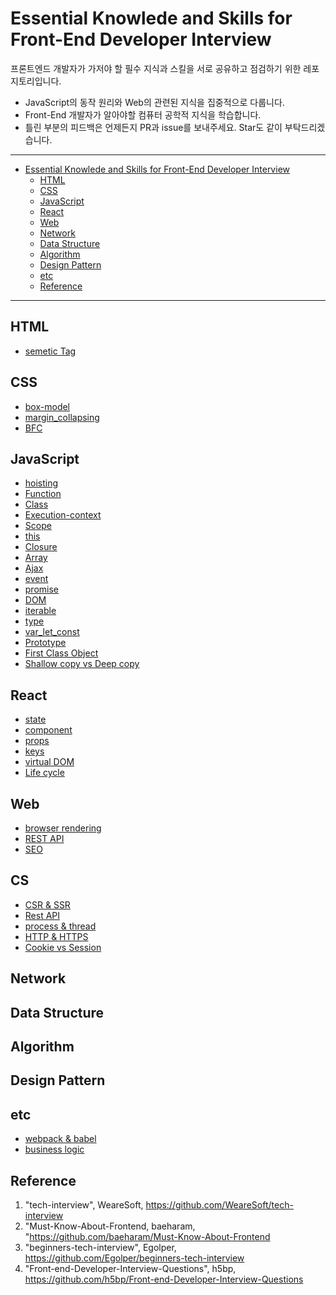 # Essential Knowlede and Skills for Front-End Developer Interview

프론트엔드 개발자가 가저야 할 필수 지식과 스킬을 서로 공유하고 점검하기 위한 레포지토리입니다.

- JavaScript의 동작 원리와 Web의 관련된 지식을 집중적으로 다룹니다.
- Front-End 개발자가 알아야할 컴퓨터 공학적 지식을 학습합니다.
- 틀린 부분의 피드백은 언제든지 PR과 issue를 보내주세요. Star도 같이 부탁드리겠습니다.

---

- [Essential Knowlede and Skills for Front-End Developer Interview](#essential-knowlede-and-skills-for-front-end-developer-interview)
  - [HTML](#html)
  - [CSS](#css)
  - [JavaScript](#javascript)
  - [React](#react)
  - [Web](#web)
  - [Network](#network)
  - [Data Structure](#data-structure)
  - [Algorithm](#algorithm)
  - [Design Pattern](#design-pattern)
  - [etc](#etc)
  - [Reference](#reference)

---

## HTML

- [semetic Tag](./contents/html/sementicTag.md)

## CSS

- [box-model](./contents/css/boxModel.md)
- [margin_collapsing](./contents/css/margin_collapsing.md)
- [BFC](./contents/css/BFC.md)

## JavaScript

- [hoisting](./contents/javascript/hoisting.md)
- [Function](./contents/javascript/function.md)
- [Class](./contents/javascript/class.md)
- [Execution-context](./contents/javascript/execution-context.md)
- [Scope](./contenst/javascript/scope.md)
- [this](./contents/javascript/this.md)
- [Closure](./contents/javascript/closure.md)
- [Array](./contents/javascript/Array.md)
- [Ajax](./contents/javascript/ajax.md)
- [event](./contents/javascript/event.md)
- [promise](./contents/javascript/promise.md)
- [DOM](./contents/javascript/DOM.md)
- [iterable](./contents/javascript/iterable.md)
- [type](./contents/javascript/type.md)
- [var_let_const](./contents/javascript/var_let_const.md)
- [Prototype](./contents/javascript/Prototype.md)
- [First Class Object](./contents/javascript/FirstClassObject.md)
- [Shallow copy vs Deep copy](./contents/javascript/shallowCopy_vs_DeepCopy.md)

## React

- [state](./contents/React/State.md)
- [component](./contents/React/Component.md)
- [props](./contents/React/Props.md)
- [keys](./contents/React/key.md)
- [virtual DOM](./contents/React/virtualDOM.md)
- [Life cycle](./contents/React/Lifecycle.md)

## Web

- [browser rendering](./contents/web/browerRendering.md)
- [REST API](./contents/web/restApi.md)
- [SEO](./contents/web/SEO.md)

## CS

- [CSR & SSR](./contents/cs/CSR%26SSR.md)
- [Rest API](./contents/cs/REST_API.md)
- [process & thread](./contents/cs/process_and_thread.md)
- [HTTP & HTTPS](./contents/cs/HTTP.md)
- [Cookie vs Session](./contents/cs/cookie_vs_session.md)

## Network

## Data Structure

## Algorithm

## Design Pattern

## etc

- [webpack & babel](./contents/etc/Webpack_Babel.md)
- [business logic](./contents/etc/business_logic.md)

## Reference

1. "tech-interview", WeareSoft, https://github.com/WeareSoft/tech-interview
2. "Must-Know-About-Frontend, baeharam, "https://github.com/baeharam/Must-Know-About-Frontend
3. "beginners-tech-interview", Egolper, https://github.com/Egolper/beginners-tech-interview
4. "Front-end-Developer-Interview-Questions", h5bp, https://github.com/h5bp/Front-end-Developer-Interview-Questions
